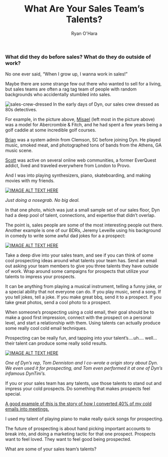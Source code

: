 ﻿---
layout: blog
title: What Are Your Sales Team’s Talents?
description: Any good sales manager or startup founder should do a talent audit of their sales team. When we interview Account Executives and Sales Development Representatives, we often ask them to share their stories, and understand how they got into sales.
coverImage: /img/work-in-sales.jpg
publishDate: Mar 25, 2018

author: Ryan O'Hara
authorProfile:  Ryan O'Hara has been an early employee at several startups helping them with marketing and prospecting tactics, including Dyn who was acquired by Oracle for $600+ million in 2016. He's had prospecting campaigns featured in Fortune, Mashable, and TheNextWeb. Ryan specializes in branding, business development, prospecting, and coaching people on how to make good digital first impressions. He also mentors two accelerators, The Iron Yard and The Alpha Loft, and hosts The Prospecting Podcast.
authorImage: /img/Ryan-OHara-Headshot.png
---

### What did they do before sales? What do they do outside of work?

No one ever said, “When I grow up, I wanna work in sales!”

Maybe there are some strange few out there who wanted to sell for a living, but sales teams are often a rag tag team of people with random backgrounds who accidentally stumbled into sales.

![sales-crew-dressed](/img/sales-crew-dressed.jpg) In the early days of Dyn, our sales crew dressed as 80s detectives.

For example, in the picture above, [Misael](https://www.linkedin.com/in/diazmisael/) (left most in the picture above) was a model for Abercrombie & Fitch, and he had spent a few years being a golf caddie at some incredible golf courses.

[Brian](https://www.linkedin.com/in/brian-mccall-0876507/) was a system admin from Clemson, SC before joining Dyn. He played music, smoked meat, and photographed tons of bands from the Athens, GA music scene.

[Scott](https://www.linkedin.com/in/scotcha/) was active on several online web communities, a former EverQuest addict, lived and traveled everywhere from London to Provo.

And I was into playing synthesizers, piano, skateboarding, and making movies with my friends.

[![IMAGE ALT TEXT HERE](/img/noseGrab.png)](http://www.youtube.com/watch?feature=player_embedded&v=XCCArevEIAY
)

_Just doing a nosegrab. No big deal._

In that one photo, which was just a small sample set of our sales floor, Dyn had a deep pool of talent, connections, and expertise that didn’t overlap.

The point is, sales people are some of the most interesting people out there. Another example is one of our BDRs, Jeremy Leveille using his background in comedy to write some awful dad jokes for a a prospect:

[![IMAGE ALT TEXT HERE](/img/dadJokes.png)](http://www.youtube.com/watch?feature=player_embedded&v=QD6rPZv82vs
)


Take a deep dive into your sales team, and see if you can think of some cool prospecting ideas around what talents your team has. Send an email out asking your team members to give you three talents they have outside of work. Wrap around some campaigns for prospects that utilize your talents to impress your prospects.

It can be anything from playing a musical instrument, telling a funny joke, or a special ability that not everyone can do. If you play music, send a song. If you tell jokes, tell a joke. If you make great bbq, send it to a prospect. If you take great photos, send a cool photo to a prospect.

When someone’s prospecting using a cold email, their goal should be to make a good first impression, connect with the prospect on a personal level, and start a relationship with them. Using talents can actually produce some really cool cold email techniques.

Prospecting can be really fun, and tapping into your talent’s….uh…. well… their talent can produce some really solid results.

[![IMAGE ALT TEXT HERE](/img/dynParty.png)](http://www.youtube.com/watch?feature=player_embedded&v=8Eoe3e5tyTM
)

_One of Dyn’s rep, Tom Denniston and I co-wrote a origin story about Dyn. We even used it for prospecting, and Tom even performed it at one of Dyn’s infamous DynTini’s._

If you or your sales team has any talents, use those talents to stand out and impress your cold prospects. Do something that makes prospects feel special.

[A good example of this is the story of how I converted 40% of my cold emails into meetings.](https://leadiq.com/learn/2017/05/how-we-turned-40percent-of-our-cold-email-into-meetings/)

I used my talent of playing piano to make really quick songs for prospecting.

The future of prospecting is about hand picking important accounts to break into, and doing a marketing tactic for that one prospect. Prospects want to feel loved. They want to feel good being prospected.

What are some of your sales team’s talents?